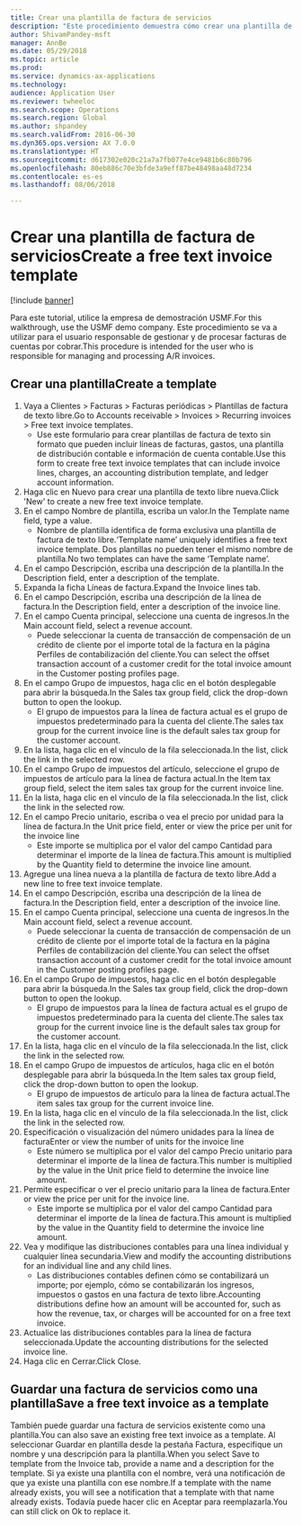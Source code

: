 ```yaml
--- 
title: Crear una plantilla de factura de servicios
description: "Este procedimiento demuestra cómo crear una plantilla de la factura de servicios."
author: ShivamPandey-msft
manager: AnnBe
ms.date: 05/29/2018
ms.topic: article
ms.prod: 
ms.service: dynamics-ax-applications
ms.technology: 
audience: Application User
ms.reviewer: twheeloc
ms.search.scope: Operations
ms.search.region: Global
ms.author: shpandey
ms.search.validFrom: 2016-06-30
ms.dyn365.ops.version: AX 7.0.0
ms.translationtype: HT
ms.sourcegitcommit: d617302e020c21a7a7fb077e4ce9481b6c80b796
ms.openlocfilehash: 80eb886c70e3bfde3a9eff87be48498aa48d7234
ms.contentlocale: es-es
ms.lasthandoff: 08/06/2018

---
```

# <a name="create-a-free-text-invoice-template"></a><span data-ttu-id="7d418-103">Crear una plantilla de factura de servicios</span><span class="sxs-lookup"><span data-stu-id="7d418-103">Create a free text invoice template</span></span>

[!include [banner](../includes/banner.md)]

<span data-ttu-id="7d418-104">Para este tutorial, utilice la empresa de demostración USMF.</span><span class="sxs-lookup"><span data-stu-id="7d418-104">For this walkthrough, use the USMF demo company.</span></span> <span data-ttu-id="7d418-105">Este procedimiento se va a utilizar para el usuario responsable de gestionar y de procesar facturas de cuentas por cobrar.</span><span class="sxs-lookup"><span data-stu-id="7d418-105">This procedure is intended for the user who is responsible for managing and processing A/R invoices.</span></span>

## <a name="create-a-template"></a><span data-ttu-id="7d418-106">Crear una plantilla</span><span class="sxs-lookup"><span data-stu-id="7d418-106">Create a template</span></span>

1. <span data-ttu-id="7d418-107">Vaya a Clientes > Facturas > Facturas periódicas > Plantillas de factura de texto libre.</span><span class="sxs-lookup"><span data-stu-id="7d418-107">Go to Accounts receivable > Invoices > Recurring invoices > Free text invoice templates.</span></span>
    * <span data-ttu-id="7d418-108">Use este formulario para crear plantillas de factura de texto sin formato que pueden incluir líneas de facturas, gastos, una plantilla de distribución contable e información de cuenta contable.</span><span class="sxs-lookup"><span data-stu-id="7d418-108">Use this form to create free text invoice templates that can include invoice lines, charges, an accounting distribution template, and ledger account information.</span></span>  
2. <span data-ttu-id="7d418-109">Haga clic en Nuevo para crear una plantilla de texto libre nueva.</span><span class="sxs-lookup"><span data-stu-id="7d418-109">Click 'New' to create a new free text invoice template.</span></span>
3. <span data-ttu-id="7d418-110">En el campo Nombre de plantilla, escriba un valor.</span><span class="sxs-lookup"><span data-stu-id="7d418-110">In the Template name field, type a value.</span></span>
    * <span data-ttu-id="7d418-111">Nombre de plantilla identifica de forma exclusiva una plantilla de factura de texto libre.</span><span class="sxs-lookup"><span data-stu-id="7d418-111">‘Template name’ uniquely identifies a free text invoice template.</span></span> <span data-ttu-id="7d418-112">Dos plantillas no pueden tener el mismo nombre de plantilla.</span><span class="sxs-lookup"><span data-stu-id="7d418-112">No two templates can have the same ‘Template name’.</span></span>  
4. <span data-ttu-id="7d418-113">En el campo Descripción, escriba una descripción de la plantilla.</span><span class="sxs-lookup"><span data-stu-id="7d418-113">In the Description field, enter a description of the template.</span></span>
5. <span data-ttu-id="7d418-114">Expanda la ficha Líneas de factura.</span><span class="sxs-lookup"><span data-stu-id="7d418-114">Expand the Invoice lines tab.</span></span>
6. <span data-ttu-id="7d418-115">En el campo Descripción, escriba una descripción de la línea de factura.</span><span class="sxs-lookup"><span data-stu-id="7d418-115">In the Description field, enter a description of the invoice line.</span></span>
7. <span data-ttu-id="7d418-116">En el campo Cuenta principal, seleccione una cuenta de ingresos.</span><span class="sxs-lookup"><span data-stu-id="7d418-116">In the Main account field, select a revenue account.</span></span>
    * <span data-ttu-id="7d418-117">Puede seleccionar la cuenta de transacción de compensación de un crédito de cliente por el importe total de la factura en la página Perfiles de contabilización del cliente.</span><span class="sxs-lookup"><span data-stu-id="7d418-117">You can select the offset transaction account of a customer credit for the total invoice amount in the Customer posting profiles page.</span></span>  
8. <span data-ttu-id="7d418-118">En el campo Grupo de impuestos, haga clic en el botón desplegable para abrir la búsqueda.</span><span class="sxs-lookup"><span data-stu-id="7d418-118">In the Sales tax group field, click the drop-down button to open the lookup.</span></span>
    * <span data-ttu-id="7d418-119">El grupo de impuestos para la línea de factura actual es el grupo de impuestos predeterminado para la cuenta del cliente.</span><span class="sxs-lookup"><span data-stu-id="7d418-119">The sales tax group for the current invoice line is the default sales tax group for the customer account.</span></span>  
9. <span data-ttu-id="7d418-120">En la lista, haga clic en el vínculo de la fila seleccionada.</span><span class="sxs-lookup"><span data-stu-id="7d418-120">In the list, click the link in the selected row.</span></span>
10. <span data-ttu-id="7d418-121">En el campo Grupo de impuestos del artículo, seleccione el grupo de impuestos de artículo para la línea de factura actual.</span><span class="sxs-lookup"><span data-stu-id="7d418-121">In the Item tax group field, select the item sales tax group for the current invoice line.</span></span>
11. <span data-ttu-id="7d418-122">En la lista, haga clic en el vínculo de la fila seleccionada.</span><span class="sxs-lookup"><span data-stu-id="7d418-122">In the list, click the link in the selected row.</span></span>
12. <span data-ttu-id="7d418-123">En el campo Precio unitario, escriba o vea el precio por unidad para la línea de factura.</span><span class="sxs-lookup"><span data-stu-id="7d418-123">In the Unit price field, enter or view the price per unit for the invoice line</span></span>
    * <span data-ttu-id="7d418-124">Este importe se multiplica por el valor del campo Cantidad para determinar el importe de la línea de factura.</span><span class="sxs-lookup"><span data-stu-id="7d418-124">This amount is multiplied by the Quantity field to determine the invoice line amount.</span></span>  
13. <span data-ttu-id="7d418-125">Agregue una línea nueva a la plantilla de factura de texto libre.</span><span class="sxs-lookup"><span data-stu-id="7d418-125">Add a new line to free text invoice template.</span></span>
14. <span data-ttu-id="7d418-126">En el campo Descripción, escriba una descripción de la línea de factura.</span><span class="sxs-lookup"><span data-stu-id="7d418-126">In the Description field, enter a description of the invoice line.</span></span>
15. <span data-ttu-id="7d418-127">En el campo Cuenta principal, seleccione una cuenta de ingresos.</span><span class="sxs-lookup"><span data-stu-id="7d418-127">In the Main account field, select a revenue account.</span></span>
    * <span data-ttu-id="7d418-128">Puede seleccionar la cuenta de transacción de compensación de un crédito de cliente por el importe total de la factura en la página Perfiles de contabilización del cliente.</span><span class="sxs-lookup"><span data-stu-id="7d418-128">You can select the offset transaction account of a customer credit for the total invoice amount in the Customer posting profiles page.</span></span>  
16. <span data-ttu-id="7d418-129">En el campo Grupo de impuestos, haga clic en el botón desplegable para abrir la búsqueda.</span><span class="sxs-lookup"><span data-stu-id="7d418-129">In the Sales tax group field, click the drop-down button to open the lookup.</span></span>
    * <span data-ttu-id="7d418-130">El grupo de impuestos para la línea de factura actual es el grupo de impuestos predeterminado para la cuenta del cliente.</span><span class="sxs-lookup"><span data-stu-id="7d418-130">The sales tax group for the current invoice line is the default sales tax group for the customer account.</span></span>  
17. <span data-ttu-id="7d418-131">En la lista, haga clic en el vínculo de la fila seleccionada.</span><span class="sxs-lookup"><span data-stu-id="7d418-131">In the list, click the link in the selected row.</span></span>
18. <span data-ttu-id="7d418-132">En el campo Grupo de impuestos de artículos, haga clic en el botón desplegable para abrir la búsqueda.</span><span class="sxs-lookup"><span data-stu-id="7d418-132">In the Item sales tax group field, click the drop-down button to open the lookup.</span></span>
    * <span data-ttu-id="7d418-133">El grupo de impuestos de artículo para la línea de factura actual.</span><span class="sxs-lookup"><span data-stu-id="7d418-133">The item sales tax group for the current invoice line.</span></span>  
19. <span data-ttu-id="7d418-134">En la lista, haga clic en el vínculo de la fila seleccionada.</span><span class="sxs-lookup"><span data-stu-id="7d418-134">In the list, click the link in the selected row.</span></span>
20. <span data-ttu-id="7d418-135">Especificación o visualización del número unidades para la línea de factura</span><span class="sxs-lookup"><span data-stu-id="7d418-135">Enter or view the number of units for the invoice line</span></span>
    * <span data-ttu-id="7d418-136">Este número se multiplica por el valor del campo Precio unitario para determinar el importe de la línea de factura.</span><span class="sxs-lookup"><span data-stu-id="7d418-136">This number is multiplied by the value in the Unit price field to determine the invoice line amount.</span></span>  
21. <span data-ttu-id="7d418-137">Permite especificar o ver el precio unitario para la línea de factura.</span><span class="sxs-lookup"><span data-stu-id="7d418-137">Enter or view the price per unit for the invoice line.</span></span> 
    * <span data-ttu-id="7d418-138">Este importe se multiplica por el valor del campo Cantidad para determinar el importe de la línea de factura.</span><span class="sxs-lookup"><span data-stu-id="7d418-138">This amount is multiplied by the value in the Quantity field to determine the invoice line amount.</span></span>  
22. <span data-ttu-id="7d418-139">Vea y modifique las distribuciones contables para una línea individual y cualquier línea secundaria.</span><span class="sxs-lookup"><span data-stu-id="7d418-139">View and modify the accounting distributions for an individual line and any child lines.</span></span>
    * <span data-ttu-id="7d418-140">Las distribuciones contables definen cómo se contabilizará un importe; por ejemplo, cómo se contabilizarán los ingresos, impuestos o gastos en una factura de texto libre.</span><span class="sxs-lookup"><span data-stu-id="7d418-140">Accounting distributions define how an amount will be accounted for, such as how the revenue, tax, or charges will be accounted for on a free text invoice.</span></span>  
23. <span data-ttu-id="7d418-141">Actualice las distribuciones contables para la línea de factura seleccionada.</span><span class="sxs-lookup"><span data-stu-id="7d418-141">Update the accounting distributions for the selected invoice line.</span></span>
24. <span data-ttu-id="7d418-142">Haga clic en Cerrar.</span><span class="sxs-lookup"><span data-stu-id="7d418-142">Click Close.</span></span>

## <a name="save-a-free-text-invoice-as-a-template"></a><span data-ttu-id="7d418-143">Guardar una factura de servicios como una plantilla</span><span class="sxs-lookup"><span data-stu-id="7d418-143">Save a free text invoice as a template</span></span>
<span data-ttu-id="7d418-144">También puede guardar una factura de servicios existente como una plantilla.</span><span class="sxs-lookup"><span data-stu-id="7d418-144">You can also save an existing free text invoice as a template.</span></span> <span data-ttu-id="7d418-145">Al seleccionar Guardar en plantilla desde la pestaña Factura, especifique un nombre y una descripción para la plantilla.</span><span class="sxs-lookup"><span data-stu-id="7d418-145">When you select Save to template from the Invoice tab, provide a name and a description for the template.</span></span> <span data-ttu-id="7d418-146">Si ya existe una plantilla con el nombre, verá una notificación de que ya existe una plantilla con ese nombre.</span><span class="sxs-lookup"><span data-stu-id="7d418-146">If a template with the name already exists, you will see a notification that a template with that name already exists.</span></span> <span data-ttu-id="7d418-147">Todavía puede hacer clic en Aceptar para reemplazarla.</span><span class="sxs-lookup"><span data-stu-id="7d418-147">You can still click on Ok to replace it.</span></span> 

